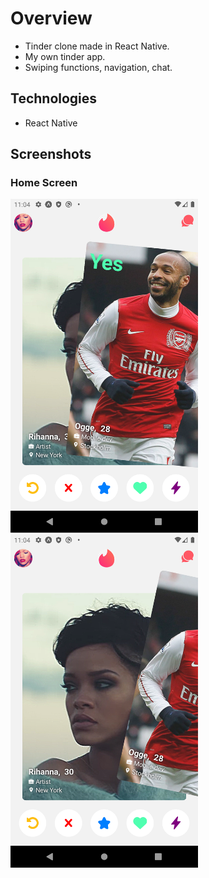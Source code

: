 # Overview
- Tinder clone made in React Native. 
- My own tinder app. 
- Swiping functions, navigation, chat.

## Technologies
- React Native 

## Screenshots

### Home Screen
<img src="/assets/tinder1.png" alt="Home Screen" style="width: 300px;">
<img src="/assets/tinder2.png" alt="Home Screen" style="width: 300px;">